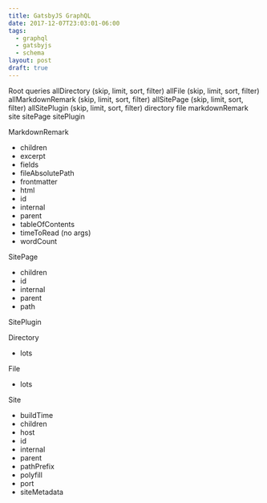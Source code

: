 ```yaml
---
title: GatsbyJS GraphQL
date: 2017-12-07T23:03:01-06:00
tags:
  - graphql
  - gatsbyjs
  - schema
layout: post
draft: true
---
```


Root queries
allDirectory (skip, limit, sort, filter)
allFile (skip, limit, sort, filter)
allMarkdownRemark (skip, limit, sort, filter)
allSitePage (skip, limit, sort, filter)
allSitePlugin (skip, limit, sort, filter)
directory
file
markdownRemark
site
sitePage
sitePlugin


MarkdownRemark
* children
* excerpt
* fields
* fileAbsolutePath
* frontmatter
* html
* id
* internal
* parent
* tableOfContents
* timeToRead (no args)
* wordCount

SitePage
* children
* id
* internal
* parent
* path

SitePlugin

Directory
* lots

File
* lots

Site
* buildTime
* children
* host
* id
* internal
* parent
* pathPrefix
* polyfill
* port
* siteMetadata

